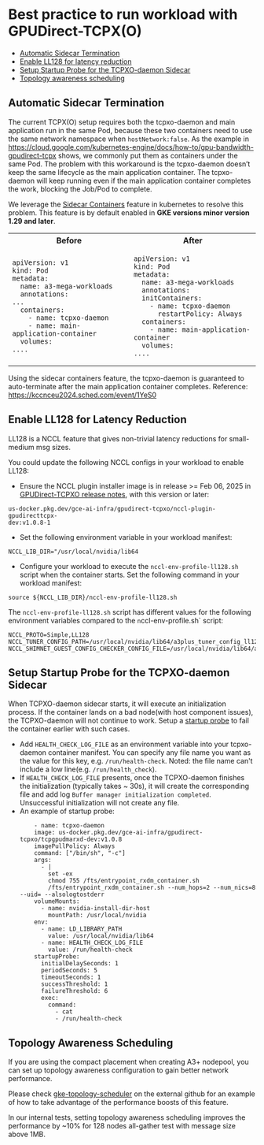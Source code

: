 # Best practice to run workload with GPUDirect-TCPX(O)
* [Automatic Sidecar Termination](./best-practice.md#automatic-sidecar-termination)
* [Enable LL128 for latency reduction](./best-practice.md#enable-ll128-for-latency-reduction)
* [Setup Startup Probe for the TCPXO-daemon Sidecar](./best-practice.md#setup-startup-probe-for-the-tcpxo-daemon-sidecar)
* [Topology awareness scheduling](./best-practice.md#topology-awareness-scheduling)

## Automatic Sidecar Termination
The current TCPX(O) setup requires both the tcpxo-daemon and main application run in the same Pod, because these two containers need to use the same network namespace when `hostNetwork:false`. As the example in https://cloud.google.com/kubernetes-engine/docs/how-to/gpu-bandwidth-gpudirect-tcpx shows, we commonly put them as containers under the same Pod. The problem with this workaround is the tcpxo-daemon doesn’t keep the same lifecycle as the main application container. The tcpxo-daemon will keep running even if the main application container completes the work, blocking the Job/Pod to complete.

We leverage the [Sidecar Containers](https://kubernetes.io/docs/concepts/workloads/pods/sidecar-containers/) feature in kubernetes to resolve this problem. This feature is by default enabled in **GKE versions minor version 1.29 and later**.

<table>
<tr>
<th> Before </th>
<th> After </th>
</tr>
<tr>
<td>

```
apiVersion: v1
kind: Pod
metadata:
  name: a3-mega-workloads
  annotations:
...
  containers:
    - name: tcpxo-daemon
    - name: main-application-container
  volumes:
....

```

</td>
<td>

```
apiVersion: v1
kind: Pod
metadata:
  name: a3-mega-workloads
  annotations:
  initContainers:
    - name: tcpxo-daemon
      restartPolicy: Always
  containers:
    - name: main-application-container
  volumes:
....

```

</td>
</tr>
</table>

Using the sidecar containers feature, the tcpxo-daemon is guaranteed to auto-terminate after the main application container completes. Reference: https://kccnceu2024.sched.com/event/1YeS0

## Enable LL128 for Latency Reduction
LL128 is a NCCL feature that gives non-trivial latency reductions for small-medium msg sizes.

You could update the following NCCL configs in your workload to enable LL128: 
- Ensure the NCCL plugin installer image is in release >= Feb 06, 2025 in [GPUDirect-TCPXO release notes](github.com/GoogleCloudPlatform/container-engine-accelerators/gpudirect-tcpxo/README.md), with this version or later:
```
us-docker.pkg.dev/gce-ai-infra/gpudirect-tcpxo/nccl-plugin-gpudirecttcpx-
dev:v1.0.8-1
```
- Set the following environment variable in your workload manifest:
```
NCCL_LIB_DIR="/usr/local/nvidia/lib64
```
- Configure your workload to execute the `nccl-env-profile-ll128.sh` script when the container starts. Set the following command in your workload manifest:
```
source ${NCCL_LIB_DIR}/nccl-env-profile-ll128.sh
``` 
The `nccl-env-profile-ll128.sh` script has different values for the following environment variables compared to the `n`ccl-env-profile.sh` script:
```
NCCL_PROTO=Simple,LL128
NCCL_TUNER_CONFIG_PATH=/usr/local/nvidia/lib64/a3plus_tuner_config_ll128.textproto
NCCL_SHIMNET_GUEST_CONFIG_CHECKER_CONFIG_FILE=/usr/local/nvidia/lib64/a3plus_guest_config_ll128.textproto
```
## Setup Startup Probe for the TCPXO-daemon Sidecar
When TCPXO-daemon sidecar starts, it will execute an initialization process. If the container lands on a bad node(with host component issues), the TCPXO-daemon will not continue to work. Setup a [startup probe](https://kubernetes.io/docs/concepts/configuration/liveness-readiness-startup-probes/#startup-probe) to fail the container earlier with such cases.

- Add `HEALTH_CHECK_LOG_FILE` as an environment variable into your tcpxo-daemon container manifest. You can specify any file name you want as the value for this key, e.g. `/run/health-check`. Noted: the file name can't include a low line(e.g. `/run/health_check`).
- If `HEALTH_CHECK_LOG_FILE` presents, once the TCPXO-daemon finishes the initialization (typically takes ~ 30s), it will create the corresponding file and add log `Buffer manager initialization completed`. Unsuccessful initialization will not create any file. 
- An example of startup probe:
  ```
      - name: tcpxo-daemon
      image: us-docker.pkg.dev/gce-ai-infra/gpudirect-tcpxo/tcpgpudmarxd-dev:v1.0.8
      imagePullPolicy: Always
      command: ["/bin/sh", "-c"]
      args:
        - |
          set -ex
          chmod 755 /fts/entrypoint_rxdm_container.sh
          /fts/entrypoint_rxdm_container.sh --num_hops=2 --num_nics=8 --uid= --alsologtostderr
      volumeMounts:
        - name: nvidia-install-dir-host
          mountPath: /usr/local/nvidia
      env:
        - name: LD_LIBRARY_PATH
          value: /usr/local/nvidia/lib64
        - name: HEALTH_CHECK_LOG_FILE
          value: /run/health-check
      startupProbe:
        initialDelaySeconds: 1
        periodSeconds: 5
        timeoutSeconds: 1
        successThreshold: 1
        failureThreshold: 6
        exec:
          command:
            - cat
            - /run/health-check
  ```

## Topology Awareness Scheduling
If you are using the compact placement when creating A3+ nodepool, you can set up topology awareness configuration to gain better network performance.

Please check [gke-topology-scheduler](https://github.com/GoogleCloudPlatform/container-engine-accelerators/tree/master/gke-topology-scheduler) on the external github for an example of how to take advantage of the performance boosts of this feature.

In our internal tests, setting topology awareness scheduling improves the performance by ~10% for 128 nodes all-gather test with  message size above 1MB.
